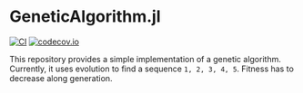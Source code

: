 # GeneticAlgorithm.jl

[![CI](https://github.com/bergel/GeneticAlgorithm.jl/actions/workflows/ci.yml/badge.svg)](https://github.com/bergel/GeneticAlgorithm.jl/actions/workflows/ci.yml)
[![codecov.io](http://codecov.io/github/bergel/GeneticAlgorithm.jl/coverage.svg?branch=main)](http://codecov.io/github/bergel/GeneticAlgorithm.jl/coverage.svg?branch=main)

This repository provides a simple implementation of a genetic algorithm. Currently, it uses evolution to find a sequence `1, 2, 3, 4, 5`. Fitness has to decrease along generation. 
